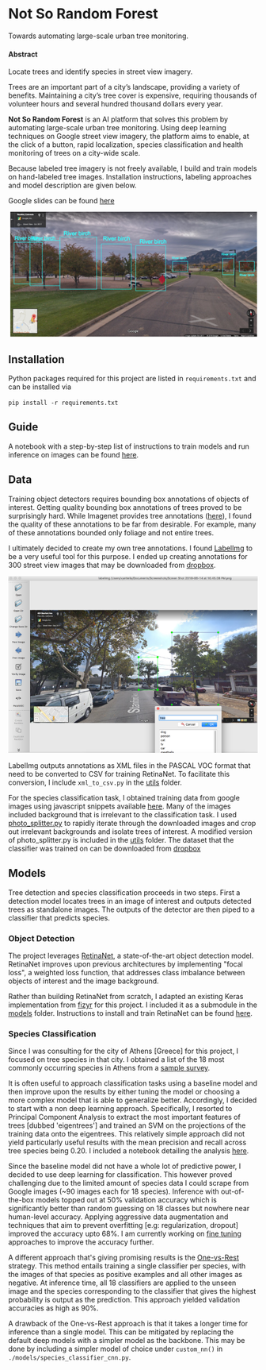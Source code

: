 # Not So Random Forest

Towards automating large-scale urban tree monitoring.

#### Abstract  

Locate trees and identify species in street view imagery.

Trees are an important part of a city’s landscape, providing a variety of benefits. Maintaining a city’s tree cover is expensive, requiring thousands of volunteer hours and several hundred thousand dollars every year.

**Not So Random Forest** is an AI platform that solves this problem by automating large-scale urban tree monitoring. Using deep learning techniques on Google street view imagery, the platform aims to enable, at the click of a button, rapid localization, species classification and health monitoring of trees on a city-wide scale.

Because labeled tree imagery is not freely available, I build and train models on hand-labeled tree images. Installation instructions, labeling approaches and model description are given below.

Google slides can be found [here](http://bit.ly/notsorandomforest)


![Image](output_example.png)


## Installation

Python packages required for this project are listed in `requirements.txt` and can be installed via

`pip install -r requirements.txt`


## Guide

A notebook with a step-by-step list of instructions to train models and run inference on images can be found [here](guide.ipynb).

## Data

Training object detectors requires bounding box annotations of objects of interest. Getting quality bounding box annotations of trees proved to be surprisingly hard. While Imagenet provides tree annotations ([here](http://image-net.org/download-bboxes)), I found the quality of these annotations to be far from desirable. For example, many of these annotations bounded only foliage and not entire trees.

I ultimately decided to create my own tree annotations. I found [LabelImg](https://github.com/tzutalin/labelImg) to be a very useful tool for this purpose. I ended up creating annotations for 300 street view images that may be downloaded from [dropbox](https://www.dropbox.com/s/6p4n2bq1jkzzxnb/retinanet_images.zip?dl=0).


![Image](annotation_example.png)


LabelImg outputs annotations as XML files in the PASCAL VOC format that need to be converted to CSV for training RetinaNet. To facilitate this conversion, I include `xml_to_csv.py` in the [utils](utils) folder.

For the species classification task, I obtained training data from google images using javascript snippets available [here](https://www.pyimagesearch.com/2017/12/04/how-to-create-a-deep-learning-dataset-using-google-images/). Many of the images included background that is irrelevant to the classification task. I used [photo_splitter.py](https://github.com/dnouri/photo_splitter) to rapidly iterate through the downloaded images and crop out irrelevant backgrounds and isolate trees of interest. A modified version of photo_splitter.py is included in the [utils](utils) folder. The dataset that the classifier was trained on can be downloaded from [dropbox](https://www.dropbox.com/s/uchjflyy1pmobmy/species_images.zip?dl=0)


## Models

Tree detection and species classification proceeds in two steps. First a detection model locates trees in an image of interest and outputs detected trees as standalone images. The outputs of the detector are then piped to a classifier that predicts species.

### Object Detection

The project leverages [RetinaNet](https://arxiv.org/pdf/1708.02002.pdf), a state-of-the-art object detection model. RetinaNet improves upon previous architectures by implementing "focal loss", a weighted loss function, that addresses class imbalance between objects of interest and the image background.

Rather than building RetinaNet from scratch, I adapted an existing Keras implementation from [fizyr](https://github.com/fizyr/keras-retinanet) for this project. I included it as a submodule in the [models](models) folder. Instructions to install and train RetinaNet can be found [here](models/retinanet).

### Species Classification

Since I was consulting for the city of Athens [Greece] for this project, I focused on tree species in that city. I obtained a list of the 18 most commonly occurring species in Athens from a [sample survey](https://www.tandfonline.com/doi/abs/10.1080/03071375.1988.9756380).

It is often useful to approach classification tasks using a baseline model and then improve upon the results by either tuning the model or choosing a more complex model that is able to generalize better. Accordingly, I decided to start with a non deep learning approach. Specifically, I resorted to Principal Component Analysis to extract the most important features of trees [dubbed 'eigentrees'] and trained an SVM on the projections of the training data onto the eigentrees. This relatively simple approach did not yield particularly useful results with the mean precision and recall across tree species being 0.20. I included a notebook detailing the analysis [here](models/training/species_classifier_baseline_pca_svm.ipynb).

Since the baseline model did not have a whole lot of predictive power, I decided to use deep learning for classification. This however proved challenging due to the limited amount of species data I could scrape from Google images (~90 images each for 18 species). Inference with out-of-the-box models topped out at 50% validation accuracy which is significantly better than random guessing on 18 classes but nowhere near human-level accuracy. Applying aggressive data augmentation and techniques that aim to prevent overfitting [e.g: regularization, dropout] improved the accuracy upto 68%. I am currently working on [fine tuning](https://flyyufelix.github.io/2016/10/03/fine-tuning-in-keras-part1.html) approaches to improve the accuracy further.

A different approach that's giving promising results is the [One-vs-Rest](https://en.wikipedia.org/wiki/Multiclass_classification) strategy. This method entails training a single classifier per species, with the images of that species as positive examples and all other images as negative. At inference time, all 18 classifiers are applied to the unseen image and the species corresponding to the classifier that gives the highest probability is output as the prediction. This approach yielded validation accuracies as high as 90%.

A drawback of the One-vs-Rest approach is that it takes a longer time for inference than a single model. This can be mitigated by replacing the default deep models with a simpler model as the backbone. This may be done by including a simpler model of choice under `custom_nn()` in `./models/species_classifier_cnn.py`.
